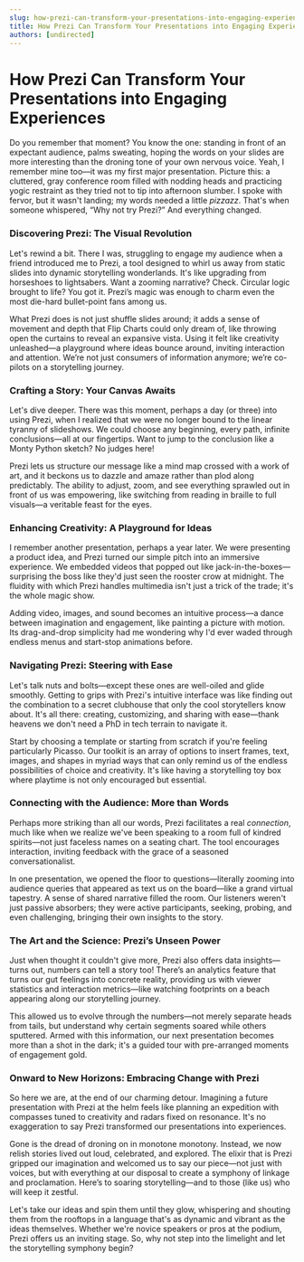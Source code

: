 ```yaml
---
slug: how-prezi-can-transform-your-presentations-into-engaging-experiences
title: How Prezi Can Transform Your Presentations into Engaging Experiences
authors: [undirected]
---
```



# How Prezi Can Transform Your Presentations into Engaging Experiences

Do you remember that moment? You know the one: standing in front of an expectant audience, palms sweating, hoping the words on your slides are more interesting than the droning tone of your own nervous voice. Yeah, I remember mine too—it was my first major presentation. Picture this: a cluttered, gray conference room filled with nodding heads and practicing yogic restraint as they tried not to tip into afternoon slumber. I spoke with fervor, but it wasn't landing; my words needed a little *pizzazz*. That's when someone whispered, “Why not try Prezi?” And everything changed.

### Discovering Prezi: The Visual Revolution

Let's rewind a bit. There I was, struggling to engage my audience when a friend introduced me to Prezi, a tool designed to whirl us away from static slides into dynamic storytelling wonderlands. It's like upgrading from horseshoes to lightsabers. Want a zooming narrative? Check. Circular logic brought to life? You got it. Prezi’s magic was enough to charm even the most die-hard bullet-point fans among us.

What Prezi does is not just shuffle slides around; it adds a sense of movement and depth that Flip Charts could only dream of, like throwing open the curtains to reveal an expansive vista. Using it felt like creativity unleashed—a playground where ideas bounce around, inviting interaction and attention. We’re not just consumers of information anymore; we’re co-pilots on a storytelling journey.

### Crafting a Story: Your Canvas Awaits

Let's dive deeper. There was this moment, perhaps a day (or three) into using Prezi, when I realized that we were no longer bound to the linear tyranny of slideshows. We could choose any beginning, every path, infinite conclusions—all at our fingertips. Want to jump to the conclusion like a Monty Python sketch? No judges here!

Prezi lets us structure our message like a mind map crossed with a work of art, and it beckons us to dazzle and amaze rather than plod along predictably. The ability to adjust, zoom, and see everything sprawled out in front of us was empowering, like switching from reading in braille to full visuals—a veritable feast for the eyes.

### Enhancing Creativity: A Playground for Ideas

I remember another presentation, perhaps a year later. We were presenting a product idea, and Prezi turned our simple pitch into an immersive experience. We embedded videos that popped out like jack-in-the-boxes—surprising the boss like they'd just seen the rooster crow at midnight. The fluidity with which Prezi handles multimedia isn't just a trick of the trade; it's the whole magic show. 

Adding video, images, and sound becomes an intuitive process—a dance between imagination and engagement, like painting a picture with motion. Its drag-and-drop simplicity had me wondering why I'd ever waded through endless menus and start-stop animations before.

### Navigating Prezi: Steering with Ease

Let's talk nuts and bolts—except these ones are well-oiled and glide smoothly. Getting to grips with Prezi's intuitive interface was like finding out the combination to a secret clubhouse that only the cool storytellers know about. It's all there: creating, customizing, and sharing with ease—thank heavens we don't need a PhD in tech terrain to navigate it.

Start by choosing a template or starting from scratch if you're feeling particularly Picasso. Our toolkit is an array of options to insert frames, text, images, and shapes in myriad ways that can only remind us of the endless possibilities of choice and creativity. It's like having a storytelling toy box where playtime is not only encouraged but essential.

### Connecting with the Audience: More than Words

Perhaps more striking than all our words, Prezi facilitates a real *connection*, much like when we realize we've been speaking to a room full of kindred spirits—not just faceless names on a seating chart. The tool encourages interaction, inviting feedback with the grace of a seasoned conversationalist. 

In one presentation, we opened the floor to questions—literally zooming into audience queries that appeared as text us on the board—like a grand virtual tapestry. A sense of shared narrative filled the room. Our listeners weren't just passive absorbers; they were active participants, seeking, probing, and even challenging, bringing their own insights to the story. 

### The Art and the Science: Prezi’s Unseen Power

Just when thought it couldn't give more, Prezi also offers data insights—turns out, numbers can tell a story too! There’s an analytics feature that turns our gut feelings into concrete reality, providing us with viewer statistics and interaction metrics—like watching footprints on a beach appearing along our storytelling journey.

This allowed us to evolve through the numbers—not merely separate heads from tails, but understand why certain segments soared while others sputtered. Armed with this information, our next presentation becomes more than a shot in the dark; it's a guided tour with pre-arranged moments of engagement gold.

### Onward to New Horizons: Embracing Change with Prezi

So here we are, at the end of our charming detour. Imagining a future presentation with Prezi at the helm feels like planning an expedition with compasses tuned to creativity and radars fixed on resonance. It's no exaggeration to say Prezi transformed our presentations into experiences.

Gone is the dread of droning on in monotone monotony. Instead, we now relish stories lived out loud, celebrated, and explored. The elixir that is Prezi gripped our imagination and welcomed us to say our piece—not just with voices, but with everything at our disposal to create a symphony of linkage and proclamation. Here’s to soaring storytelling—and to those (like us) who will keep it zestful.

Let's take our ideas and spin them until they glow, whispering and shouting them from the rooftops in a language that's as dynamic and vibrant as the ideas themselves. Whether we're novice speakers or pros at the podium, Prezi offers us an inviting stage. So, why not step into the limelight and let the storytelling symphony begin?
